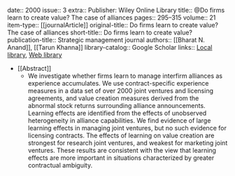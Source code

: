 date:: 2000
issue:: 3
extra:: Publisher: Wiley Online Library
title:: @Do firms learn to create value? The case of alliances
pages:: 295–315
volume:: 21
item-type:: [[journalArticle]]
original-title:: Do firms learn to create value? The case of alliances
short-title:: Do firms learn to create value?
publication-title:: Strategic management journal
authors:: [[Bharat N. Anand]], [[Tarun Khanna]]
library-catalog:: Google Scholar
links:: [Local library](zotero://select/library/items/9DJ7BBPS), [Web library](https://www.zotero.org/users/6520516/items/9DJ7BBPS)

- [[Abstract]]
	- We investigate whether firms learn to manage interfirm alliances as experience accumulates. We use contract-specific experience measures in a data set of over 2000 joint ventures and licensing agreements, and value creation measures derived from the abnormal stock returns surrounding alliance announcements. Learning effects are identified from the effects of unobserved heterogeneity in alliance capabilities. We find evidence of large learning effects in managing joint ventures, but no such evidence for licensing contracts. The effects of learning on value creation are strongest for research joint ventures, and weakest for marketing joint ventures. These results are consistent with the view that learning effects are more important in situations characterized by greater contractual ambiguity.